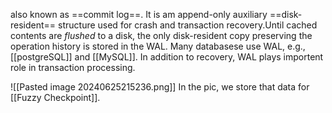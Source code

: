 also known as ==commit log==.
It is am append-only auxiliary ==disk-resident== structure used for crash and transaction recovery.Until cached contents are *flushed* to a disk, the only disk-resident copy preserving the operation history is stored in the WAL.
Many databasese use WAL, e.g., [[postgreSQL]] and [[MySQL]].
In addition to recovery, WAL plays importent role in transaction processing.

![[Pasted image 20240625215236.png]]
In the pic, we store that data for [[Fuzzy Checkpoint]].